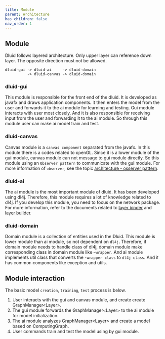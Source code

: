 ```yaml
---
title: Module
parent: Architecture
has_children: false
nav_order: 1
---
```


## Module

Dluid follows layered architecture.
Only upper layer can reference down layer. 
The opposite direction must not be allowed.
```
dluid-gui -> dluid-ai     -> dluid-domain
          -> dluid-canvas -> dluid-domain
```

### dluid-gui
This module is responsible for the front end of the dluid. 
It is developed as javafx and draws application components. 
It then enters the model from the user and forwards it to the ai module for learning and testing.
Gui module interacts with user most closely.
And it is also responsible for receiving input from the user and forwarding it to the ai module.
So through this module user can make ai model train and test.

### dluid-canvas
Canvas module is a `canvas component` separated from the javafx.
In this module there is a codes related to openGL.
Since it is a lower module of the gui module, canvas module can not message to gui module directly. 
So this module using an `Observer pattern` to communicate with the gui module.
For more information of `observer`, see the topic [architecture - osserver pattern](./observer-pattern.md).

### dluid-ai
The ai module is the most important module of dluid.
It has been developed using dl4j.
Therefore, this module requires a lot of knowledge related to dl4j.
If you develop this module, you need to focus on the network package.
For more information, refer to the documents related to [layer binder](../concept/layer-binder-and-builder.md) and [layer builder](../concept/layer-builder.md).

### dluid-domain
Domain module is a collection of entities used in the Dluid.
This module is lower module than ai module, so not dependent on `dl4j`.
Therefore, if domain module needs to handle class of dl4j, domain module make corresponding class in domain module like `~wrapper`.
And ai module implements util class that converts the `~wrapper class` to `dl4j class`.
And it has common components like exception and utils.

## Module interaction
The basic model `creation`, `training`, `test` process is below.
1. User interacts with the gui and canvas module, and create create GraphManager\<Layer\>.
1. The gui module forwards the GraphManager\<Layer\> to the ai module for model initialization.
1. The ai module analyzes GraphManager\<Layer\> and create a model based on ComputingGraph.
1. User commands train and test the model using by gui module.

